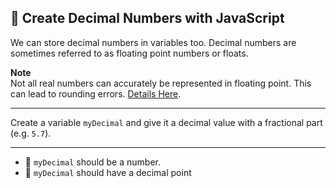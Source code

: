 🚀 Create Decimal Numbers with JavaScript
-----------------------------------------

We can store decimal numbers in variables too. Decimal numbers are sometimes referred to as floating point numbers or floats.

**Note**  
Not all real numbers can accurately be represented in floating point. This can lead to rounding errors. [Details Here](https://en.wikipedia.org/wiki/Floating_point#Accuracy_problems).

* * *

Create a variable `myDecimal` and give it a decimal value with a fractional part (e.g. `5.7`).

* * *

*   🧪 `myDecimal` should be a number.
*   🧪 `myDecimal` should have a decimal point